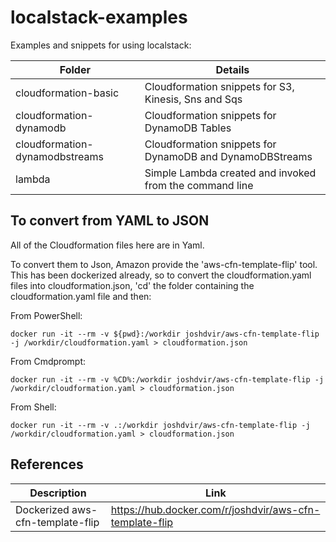 # localstack-examples
Examples and snippets for using localstack:

| Folder | Details |
| ----------- | ------ |
| cloudformation-basic | Cloudformation snippets for S3, Kinesis, Sns and Sqs |
| cloudformation-dynamodb | Cloudformation snippets for DynamoDB Tables |
| cloudformation-dynamodbstreams | Cloudformation snippets for DynamoDB and DynamoDBStreams |
| lambda | Simple Lambda created and invoked from the command line |


## To convert from YAML to JSON
All of the Cloudformation files here are in Yaml. 

To convert them to Json, Amazon provide the 'aws-cfn-template-flip' tool. This has been dockerized already, so to convert the cloudformation.yaml files into cloudformation.json, 'cd' the folder containing the cloudformation.yaml file and then:

From PowerShell:

```
docker run -it --rm -v ${pwd}:/workdir joshdvir/aws-cfn-template-flip -j /workdir/cloudformation.yaml > cloudformation.json
```

From Cmdprompt:

```
docker run -it --rm -v %CD%:/workdir joshdvir/aws-cfn-template-flip -j /workdir/cloudformation.yaml > cloudformation.json
```

From Shell:

```
docker run -it --rm -v .:/workdir joshdvir/aws-cfn-template-flip -j /workdir/cloudformation.yaml > cloudformation.json
```


## References
| Description | Link |
| ----------- | ------ |
| Dockerized aws-cfn-template-flip | https://hub.docker.com/r/joshdvir/aws-cfn-template-flip |
